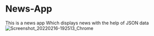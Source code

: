 # News-App
This is a news app Which displays news with the help of JSON data
![Screenshot_20220216-192513_Chrome](https://user-images.githubusercontent.com/76611060/154280884-8ab8d3d7-ac5a-43f7-9873-2f77149e5095.jpg)
